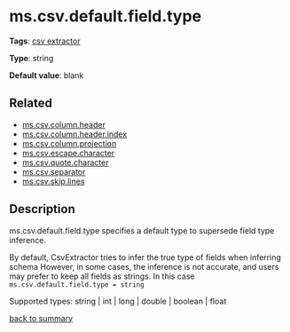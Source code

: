 # ms.csv.default.field.type

**Tags**: 
[csv extractor](categories.md#csv-extractor-properties)

**Type**: string

**Default value**: blank

## Related 
- [ms.csv.column.header](ms.csv.column.header.md)
- [ms.csv.column.header.index](ms.csv.column.header.index.md)
- [ms.csv.column.projection](ms.csv.column.projection.md)
- [ms.csv.escape.character](ms.csv.escape.character.md)
- [ms.csv.quote.character](ms.csv.quote.character.md)
- [ms.csv.separator](ms.csv.separator.md)
- [ms.csv.skip.lines](ms.csv.skip.lines.md)

## Description

ms.csv.default.field.type specifies a default type to supersede field type inference.
 
By default, CsvExtractor tries to infer the true type of fields when inferring schema
However, in some cases, the inference is not accurate, and users may prefer to keep all fields as strings.
In this case `ms.csv.default.field.type = string`

Supported types: string | int | long | double | boolean | float

[back to summary](summary.md#mscsvdefaultfieldtype)

